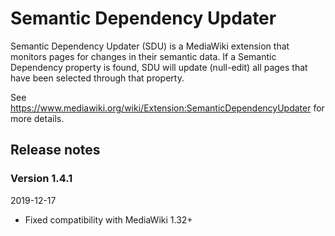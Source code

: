 # Semantic Dependency Updater
Semantic Dependency Updater (SDU) is a MediaWiki extension that monitors pages for changes in their semantic data.
If a Semantic Dependency property is found, SDU will update (null-edit) all pages that have been selected through that property.

See https://www.mediawiki.org/wiki/Extension:SemanticDependencyUpdater for more details.

## Release notes

### Version 1.4.1

2019-12-17

* Fixed compatibility with MediaWiki 1.32+
